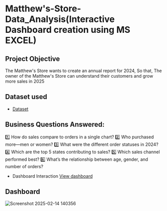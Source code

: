 # Matthew's-Store-Data_Analysis(Interactive Dashboard creation using MS EXCEL)
## Project Objective
The Matthew's Store wants to create an annual report for 2024, So that, The owner of the Matthew's Store can understand their customers and grow more sales in 2025 

## Dataset used
- <a href="https://github.com/Himanshujoshi16/Data-Analysis-Dashboard/blob/main/Matthew's%20Store%20Data%20Analysis.xlsx">Dataset</a>

## Business Questions Answered:
1️⃣ How do sales compare to orders in a single chart?
2️⃣ Who purchased more—men or women?
3️⃣ What were the different order statuses in 2024?
4️⃣ Which are the top 5 states contributing to sales?
5️⃣ Which sales channel performed best?
6️⃣ What’s the relationship between age, gender, and number of orders?

- Dashboard Interaction <a href = "https://github.com/Himanshujoshi16/Data-Analysis-Dashboard/blob/main/Screenshot%202025-02-14%20140356.png">View dashboard<a/>

## Dashboard
![Screenshot 2025-02-14 140356](https://github.com/user-attachments/assets/55e3491d-65b4-4a6c-b2af-502cd9cc9d76)

